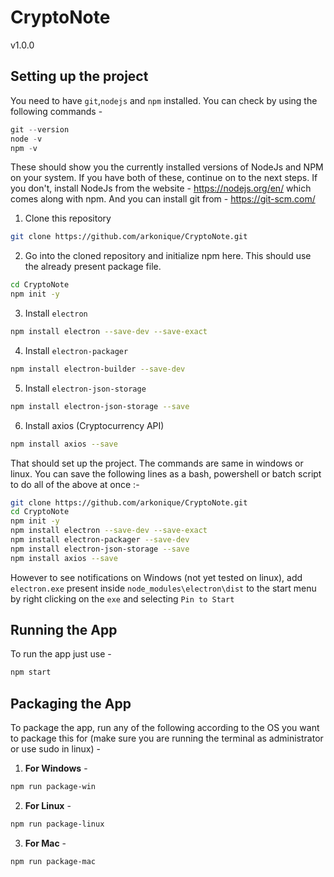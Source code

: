 # CryptoNote
v1.0.0

## Setting up the project

You need to have `git`,`nodejs` and `npm` installed. You can check by using the following commands - 

```powershell
git --version
node -v
npm -v
```

These should show you the currently installed versions of NodeJs and NPM on your system. If you have both of these, continue on to the next steps. If you don't, install NodeJs from the website - https://nodejs.org/en/ which comes along with npm. And you can install git from - https://git-scm.com/

1. Clone this repository

```bash
git clone https://github.com/arkonique/CryptoNote.git
```

2. Go into the cloned repository and initialize npm here. This should use the already present package file.

```bash
cd CryptoNote
npm init -y
```

3. Install `electron`

```bash
npm install electron --save-dev --save-exact
```

4. Install `electron-packager`

```bash
npm install electron-builder --save-dev
```

5. Install `electron-json-storage`

```bash
npm install electron-json-storage --save
```

6. Install axios (Cryptocurrency API)

```bash
npm install axios --save
```

That should set up the project. The commands are same in windows or linux. You can save the following lines as a bash, powershell or batch script to do all of the above at once :-

```bash
git clone https://github.com/arkonique/CryptoNote.git
cd CryptoNote
npm init -y
npm install electron --save-dev --save-exact
npm install electron-packager --save-dev
npm install electron-json-storage --save
npm install axios --save
```

However to see notifications on Windows (not yet tested on linux), add `electron.exe` present inside `node_modules\electron\dist` to the start menu by right clicking on the `exe` and selecting `Pin to Start`

## Running the App

To run the app just use -

```bash
npm start
```

## Packaging the App

To package the app, run any of the following according to the OS you want to package this for (make sure you are running the terminal as administrator or use sudo in linux) - 


1. **For Windows** - 
```bash
npm run package-win
```

2. **For Linux** - 
```bash
npm run package-linux
```

3. **For Mac** -
```bash
npm run package-mac
```